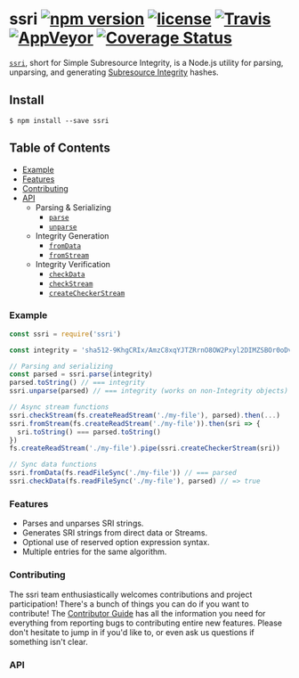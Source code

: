 # ssri [![npm version](https://img.shields.io/npm/v/ssri.svg)](https://npm.im/ssri) [![license](https://img.shields.io/npm/l/ssri.svg)](https://npm.im/ssri) [![Travis](https://img.shields.io/travis/zkat/ssri.svg)](https://travis-ci.org/zkat/ssri) [![AppVeyor](https://ci.appveyor.com/api/projects/status/github/zkat/ssri?svg=true)](https://ci.appveyor.com/project/zkat/ssri) [![Coverage Status](https://coveralls.io/repos/github/zkat/ssri/badge.svg?branch=latest)](https://coveralls.io/github/zkat/ssri?branch=latest)

[`ssri`](https://github.com/zkat/ssri), short for Simple Subresource Integrity,
is a Node.js utility for parsing, unparsing, and generating [Subresource
Integrity](https://w3c.github.io/webappsec/specs/subresourceintegrity/) hashes.

## Install

`$ npm install --save ssri`

## Table of Contents

* [Example](#example)
* [Features](#features)
* [Contributing](#contributing)
* [API](#api)
  * Parsing & Serializing
    * [`parse`](#parse)
    * [`unparse`](#unparse)
  * Integrity Generation
    * [`fromData`](#from-data)
    * [`fromStream`](#from-stream)
  * Integrity Verification
    * [`checkData`](#check-data)
    * [`checkStream`](#check-stream)
    * [`createCheckerStream`](#create-checker-stream)

### Example

```javascript
const ssri = require('ssri')

const integrity = 'sha512-9KhgCRIx/AmzC8xqYJTZRrnO8OW2Pxyl2DIMZSBOr0oDvtEFyht3xpp71j/r/pAe1DM+JI/A+line3jUBgzQ7A==?foo'

// Parsing and serializing
const parsed = ssri.parse(integrity)
parsed.toString() // === integrity
ssri.unparse(parsed) // === integrity (works on non-Integrity objects)

// Async stream functions
ssri.checkStream(fs.createReadStream('./my-file'), parsed).then(...)
ssri.fromStream(fs.createReadStream('./my-file')).then(sri => {
  sri.toString() === parsed.toString()
})
fs.createReadStream('./my-file').pipe(ssri.createCheckerStream(sri))

// Sync data functions
ssri.fromData(fs.readFileSync('./my-file')) // === parsed
ssri.checkData(fs.readFileSync('./my-file'), parsed) // => true
```

### Features

* Parses and unparses SRI strings.
* Generates SRI strings from direct data or Streams.
* Optional use of reserved option expression syntax.
* Multiple entries for the same algorithm.

### Contributing

The ssri team enthusiastically welcomes contributions and project participation! There's a bunch of things you can do if you want to contribute! The [Contributor Guide](CONTRIBUTING.md) has all the information you need for everything from reporting bugs to contributing entire new features. Please don't hesitate to jump in if you'd like to, or even ask us questions if something isn't clear.

### API
